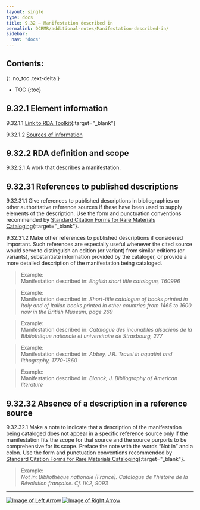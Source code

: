 ```yaml
---
layout: single
type: docs
title: 9.32 — Manifestation described in
permalink: DCRMR/additional-notes/Manifestation-described-in/
sidebar:
  nav: "docs"
---
```


## Contents:
{: .no_toc .text-delta }

- TOC
{:toc}

## 9.32.1 Element information

<a name="9.32.1.1">9.32.1.1</a> [Link to RDA Toolkit](https://beta.rdatoolkit.org/Content/Index?externalId=en-US_ala-51744638-bd0b-3aac-a958-4be04d024ce4){:target="_blank"}

<a name="9.32.1.2">9.32.1.2</a> [Sources of information](/DCRMR/additional-notes/#9011-sources-of-information)

## 9.32.2 RDA definition and scope

<a name="9.32.2.1">9.32.2.1</a> A work that describes a manifestation.

## 9.32.31 References to published descriptions

<a name="9.32.31.1">9.32.31.1</a> Give references to published descriptions in bibliographies or other authoritative reference sources if these have been used to supply elements of the description. Use the form and punctuation conventions recommended by [Standard Citation Forms for Rare Materials Cataloging](https://rbms.info/scf/){:target="_blank"}.

<a name="9.32.31.2">9.32.31.2</a> Make other references to published descriptions if considered important. Such references are especially useful whenever the cited source would serve to distinguish an edition (or variant) from similar editions (or variants), substantiate information provided by the cataloger, or provide a more detailed description of the manifestation being cataloged.

>Example:   
>Manifestation described in: <CITE>English short title catalogue, T60996</CITE>  
 
>Example:  
>Manifestation described in: <CITE>Short-title catalogue of books printed in Italy and of Italian books printed in other countries from 1465 to 1600 now in the British Museum, page 269</CITE>  

>Example:  
>Manifestation described in: <CITE>Catalogue des incunables alsaciens de la Bibliothèque nationale et universitaire de Strasbourg, 277</CITE>  
 
>Example:  
>Manifestation described in: <CITE>Abbey, J.R. Travel in aquatint and lithography, 1770-1860</CITE>  

>Example:  
>Manifestation described in: <CITE>Blanck, J. Bibliography of American literature</CITE> 

## 9.32.32 Absence of a description in a reference source

<a name="9.32.32.1">9.32.32.1</a> Make a note to indicate that a description of the manifestation being cataloged does not appear in a specific reference source only if the manifestation fits the scope for that source and the source purports to be comprehensive for its scope. Preface the note with the words “Not in” and a colon. Use the form and punctuation conventions recommended by [Standard Citation Forms for Rare Materials Cataloging](https://rbms.info/scf/){:target="_blank"}.

>Example:  
><CITE>Not in: Bibliothèque nationale (France). Catalogue de l’histoire de la Révolution française. Cf. IV:2, 9093</CITE>

---

[![Image of Left Arrow](https://rbms-bsc.github.io/DCRMR/assets/pictures/navigation/Arrow_Left.png "9.31 — Accompanied by manifestation")](/DCRMR/additional-notes/Accompanied-by-manifestation/) [![Image of Right Arrow](https://rbms-bsc.github.io/DCRMR/assets/pictures/navigation/Arrow_Right.png "9.33 — Supplementary content")](/DCRMR/additional-notes/Supplementary-content/)
